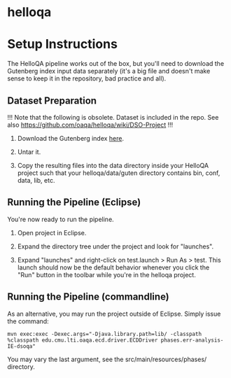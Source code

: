 helloqa
=======

# Setup Instructions

The HelloQA pipeline works out of the box, but you'll need to download the
Gutenberg index input data separately (it's a big file and doesn't make sense to
keep it in the repository, bad practice and all).

## Dataset Preparation

!!! Note that the following is obsolete. Dataset is included in the repo.
See also https://github.com/oaqa/helloqa/wiki/DSO-Project !!!

1.  Download the Gutenberg index
[here](https://github.com/downloads/oaqa/helloqa/guten.tar.gz "guten.tar.gz").

2.  Untar it.

3.  Copy the resulting files into the data directory inside your HelloQA
project such that your helloqa/data/guten directory contains bin, conf, data,
lib, etc.

## Running the Pipeline (Eclipse)

You're now ready to run the pipeline.

1.  Open project in Eclipse.

2.  Expand the directory tree under the project and look for "launches".

3.  Expand "launches" and right-click on test.launch > Run As > test.  This
launch should now be the default behavior whenever you click the "Run" button
in the toolbar while you're in the helloqa project.

## Running the Pipeline (commandline)

As an alternative, you may run the project outside of Eclipse. Simply
issue the command:

	mvn exec:exec -Dexec.args="-Djava.library.path=lib/ -classpath %classpath edu.cmu.lti.oaqa.ecd.driver.ECDDriver phases.err-analysis-IE-dsoqa"

You may vary the last argument, see the src/main/resources/phases/ directory.
